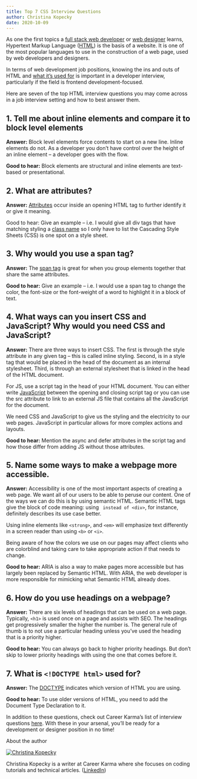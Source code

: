 ```yaml
---
title: Top 7 CSS Interview Questions
author: Christina Kopecky 
date: 2020-10-09
---
```


As one the first topics a [full stack web developer](https://careerkarma.com/blog/full-stack-developer) or [web designer](https://careerkarma.com/careers/design/) learns, Hypertext Markup Language ([HTML](https://careerkarma.com/blog/learn-html/)) is the basis of a website. It is one of the most popular languages to use in the construction of a web page, used by web developers and designers.

In terms of web development job positions, knowing the ins and outs of HTML and [what it’s used for](https://careerkarma.com/blog/what-is-html-used-for) is important in a developer interview, particularly if the field is frontend development-focused.

Here are seven of the top HTML interview questions you may come across in a job interview setting and how to best answer them.


## 1. Tell me about inline elements and compare it to block level elements

**Answer:** Block level elements force contents to start on a new line. Inline elements do not. As a developer you don’t have control over the height of an inline element – a developer goes with the flow.

**Good to hear:** Block elements are structural and inline elements are text-based or presentational.


## 2. What are attributes?

**Answer:** [Attributes](https://careerkarma.com/blog/html-attributes/) occur inside an opening HTML tag to further identify it or give it meaning. 

Good to hear: Give an example – i.e. I would give all div tags that have matching styling a [class name](https://careerkarma.com/blog/html-css-class-id/) so I only have to list the Cascading Style Sheets (CSS) is one spot on a style sheet.


## 3. Why would you use a span tag?

**Answer:** The [span tag](https://careerkarma.com/blog/html-span/) is great for when you group elements together that share the same attributes.

**Good to hear:** Give an example – i.e. I would use a span tag to change the color, the font-size or the font-weight of a word to highlight it in a block of text. 


## 4. What ways can you insert CSS and JavaScript? Why would you need CSS and JavaScript?

**Answer:** There are three ways to insert CSS. The first is through the style attribute in any given tag – this is called inline styling. Second, is in a style tag that would be placed in the head of the document as an internal stylesheet. Third, is through an external stylesheet that is linked in the head of the HTML document. 

For JS, use a script tag in the head of your HTML document. You can either write [JavaScript](https://careerkarma.com/subjects/best-javascript-bootcamps/) between the opening and closing script tag or you can use the src attribute to link to an external JS file that contains all the JavaScript for the document. 

We need CSS and JavaScript to give us the styling and the electricity to our web pages. JavaScript in particular allows for more complex actions and layouts.

**Good to hear:** Mention the async and defer attributes in the script tag and how those differ from adding JS without those attributes.


## 5. Name some ways to make a webpage more accessible.

**Answer:** Accessibility is one of the most important aspects of creating a web page. We want all of our users to be able to peruse our content. One of the ways we can do this is by using semantic HTML. Semantic HTML tags give the block of code meaning: using <caption>` instead of <div>`, for instance, definitely describes its use case better. 

Using inline elements like `<strong>`, and `<em>` will emphasize text differently in a screen reader than using `<b>` or `<i>`. 

Being aware of how the colors we use on our pages may affect clients who are colorblind and taking care to take appropriate action if that needs to change. 

**Good to hear:** ARIA is also a way to make pages more accessible but has largely been replaced by Semantic HTML. With ARIA, the web developer is more responsible for mimicking what Semantic HTML already does.


## 6. How do you use headings on a webpage? 

**Answer:** There are six levels of headings that can be used on a web page. Typically, `<h1>` is used once on a page and assists with SEO. The headings get progressively smaller the higher the number is. The general rule of thumb is to not use a particular heading unless you’ve used the heading that is a priority higher.

**Good to hear:** You can always go back to higher priority headings. But don’t skip to lower priority headings with using the one that comes before it. 


## 7. What is `<!DOCTYPE html>` used for?

**Answer:** The [DOCTYPE](https://careerkarma.com/blog/html-doctype/) indicates which version of HTML you are using. 

**Good to hear:** To use older versions of HTML, you need to add the Document Type Declaration to it.  

In addition to these questions, check out Career Karma’s list of interview questions [here](https://careerkarma.com/blog/html-interview-questions). With these in your arsenal, you’ll be ready for a development or designer position in no time!

About the author

<a href="https://careerkarma.com/blog/author/christina-kopecky/"><img alt="Christina Kopecky" src="https://careerkarma.com/blog/wp-content/uploads/2020/06/image-3-300x300.png"></a>

Christina Kopecky is a writer at Career Karma where she focuses on coding tutorials and technical articles. ([LinkedIn](https://www.linkedin.com/in/cmvnk/))

